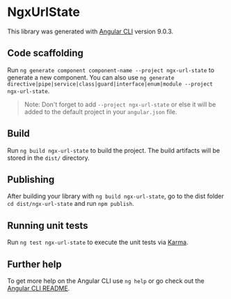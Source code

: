# NgxUrlState

This library was generated with [Angular CLI](https://github.com/angular/angular-cli) version 9.0.3.

## Code scaffolding

Run `ng generate component component-name --project ngx-url-state` to generate a new component. You can also use `ng generate directive|pipe|service|class|guard|interface|enum|module --project ngx-url-state`.
> Note: Don't forget to add `--project ngx-url-state` or else it will be added to the default project in your `angular.json` file. 

## Build

Run `ng build ngx-url-state` to build the project. The build artifacts will be stored in the `dist/` directory.

## Publishing

After building your library with `ng build ngx-url-state`, go to the dist folder `cd dist/ngx-url-state` and run `npm publish`.

## Running unit tests

Run `ng test ngx-url-state` to execute the unit tests via [Karma](https://karma-runner.github.io).

## Further help

To get more help on the Angular CLI use `ng help` or go check out the [Angular CLI README](https://github.com/angular/angular-cli/blob/master/README.md).
